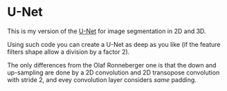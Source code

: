 # U-Net

This is my version of the [U-Net](https://lmb.informatik.uni-freiburg.de/people/ronneber/u-net/) for image segmentation in 2D and 3D.

Using such code you can create a U-Net as deep as you like (if the feature filters shape allow a division by a factor 2).

The only differences from the Olaf Ronneberger one is that the down and up-sampling are done by a 2D convolution and 2D transopose convolution with stride 2, and evey convolution layer considers *same* padding.

